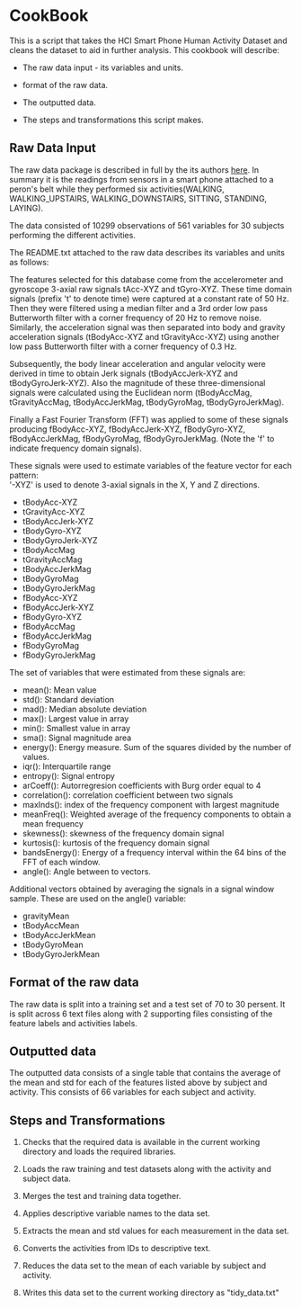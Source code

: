 # CookBook

This is a script that takes the HCI Smart Phone Human Activity Dataset and cleans the dataset to aid in further analysis.  This cookbook will describe:

* The raw data input - its variables and units.

* format of the raw data.

* The outputted data.

* The steps and transformations this script makes.

## Raw Data Input
The raw data package is described in full by the its authors [here](http://archive.ics.uci.edu/ml/datasets/Human+Activity+Recognition+Using+Smartphones).  In summary it is the readings from sensors in a smart phone attached to a peron's belt while they performed six activities(WALKING, WALKING_UPSTAIRS, WALKING_DOWNSTAIRS, SITTING, STANDING, LAYING).  

The data consisted of 10299 observations of 561 variables for 30 subjects performing the different activities.

The README.txt attached to the raw data describes its variables and units as follows:

The features selected for this database come from the accelerometer and gyroscope 3-axial raw signals tAcc-XYZ and tGyro-XYZ. These time domain signals (prefix 't' to denote time) were captured at a constant rate of 50 Hz. Then they were filtered using a median filter and a 3rd order low pass Butterworth filter with a corner frequency of 20 Hz to remove noise. Similarly, the acceleration signal was then separated into body and gravity acceleration signals (tBodyAcc-XYZ and tGravityAcc-XYZ) using another low pass Butterworth filter with a corner frequency of 0.3 Hz. 

Subsequently, the body linear acceleration and angular velocity were derived in time to obtain Jerk signals (tBodyAccJerk-XYZ and tBodyGyroJerk-XYZ). Also the magnitude of these three-dimensional signals were calculated using the Euclidean norm (tBodyAccMag, tGravityAccMag, tBodyAccJerkMag, tBodyGyroMag, tBodyGyroJerkMag). 

Finally a Fast Fourier Transform (FFT) was applied to some of these signals producing fBodyAcc-XYZ, fBodyAccJerk-XYZ, fBodyGyro-XYZ, fBodyAccJerkMag, fBodyGyroMag, fBodyGyroJerkMag. (Note the 'f' to indicate frequency domain signals). 

These signals were used to estimate variables of the feature vector for each pattern:  
'-XYZ' is used to denote 3-axial signals in the X, Y and Z directions.

* tBodyAcc-XYZ
* tGravityAcc-XYZ
* tBodyAccJerk-XYZ
* tBodyGyro-XYZ
* tBodyGyroJerk-XYZ
* tBodyAccMag
* tGravityAccMag
* tBodyAccJerkMag
* tBodyGyroMag
* tBodyGyroJerkMag
* fBodyAcc-XYZ
* fBodyAccJerk-XYZ
* fBodyGyro-XYZ
* fBodyAccMag
* fBodyAccJerkMag
* fBodyGyroMag
* fBodyGyroJerkMag

The set of variables that were estimated from these signals are: 

* mean(): Mean value
* std(): Standard deviation
* mad(): Median absolute deviation 
* max(): Largest value in array
* min(): Smallest value in array
* sma(): Signal magnitude area
* energy(): Energy measure. Sum of the squares divided by the number of values. 
* iqr(): Interquartile range 
* entropy(): Signal entropy
* arCoeff(): Autorregresion coefficients with Burg order equal to 4
* correlation(): correlation coefficient between two signals
* maxInds(): index of the frequency component with largest magnitude
* meanFreq(): Weighted average of the frequency components to obtain a mean frequency
* skewness(): skewness of the frequency domain signal 
* kurtosis(): kurtosis of the frequency domain signal 
* bandsEnergy(): Energy of a frequency interval within the 64 bins of the FFT of each window.
* angle(): Angle between to vectors.

Additional vectors obtained by averaging the signals in a signal window sample. These are used on the angle() variable:

* gravityMean
* tBodyAccMean
* tBodyAccJerkMean
* tBodyGyroMean
* tBodyGyroJerkMean

## Format of the raw data

The raw data is split into a training set and a test set of 70 to 30 persent.  It is split across 6 text files along with 2 supporting files consisting of the feature labels and activities labels.

## Outputted data

The outputted data consists of a single table that contains the average of the mean and std for each of the features listed above by subject and activity.  This consists of 66 variables for each subject and activity.  

## Steps and Transformations

1. Checks that the required data is available in the current working directory and loads the required libraries.

2. Loads the raw training and test datasets along with the activity and subject data.

3. Merges the test and training data together.

4. Applies descriptive variable names to the  data set.

5. Extracts the mean and std values for each measurement in the data set.

6. Converts the activities from IDs to descriptive text.

7. Reduces the data set to the mean of each variable by subject and activity.

8. Writes this data set to the current working directory as "tidy_data.txt"

